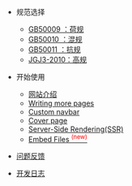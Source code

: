 * 规范选择

  * [GB50009  ：荷规](/GB50009/)
  * [GB50010  ：混规](/GB50010/)
  * [GB50011  ：抗规](/GB50011/)
  * [JGJ3-2010：高规](/JGJ3-2010/)

* 开始使用

  * [网站介绍](quickstart.md)
  * [Writing more pages](more-pages.md)
  * [Custom navbar](custom-navbar.md)
  * [Cover page](cover.md)
  * [Server-Side Rendering(SSR)](ssr.md)
  * [Embed Files <sup style="color:red">(new)<sup>](embed-files.md)

* [问题反馈](feedback.md)
* [开发日志](changelog.md)
